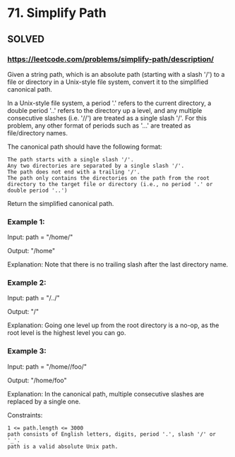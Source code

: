 # 71. Simplify Path

## SOLVED

### https://leetcode.com/problems/simplify-path/description/

Given a string path, which is an absolute path (starting with a slash '/') to a file or directory in a Unix-style file system, convert it to the simplified canonical path.

In a Unix-style file system, a period '.' refers to the current directory, a double period '..' refers to the directory up a level, and any multiple consecutive slashes (i.e. '//') are treated as a single slash '/'. For this problem, any other format of periods such as '...' are treated as file/directory names.

The canonical path should have the following format:

    The path starts with a single slash '/'.
    Any two directories are separated by a single slash '/'.
    The path does not end with a trailing '/'.
    The path only contains the directories on the path from the root directory to the target file or directory (i.e., no period '.' or double period '..')

Return the simplified canonical path.



### Example 1:

Input: path = "/home/"

Output: "/home"

Explanation: Note that there is no trailing slash after the last directory name.

### Example 2:

Input: path = "/../"

Output: "/"

Explanation: Going one level up from the root directory is a no-op, as the root level is the highest level you can go.

### Example 3:

Input: path = "/home//foo/"

Output: "/home/foo"

Explanation: In the canonical path, multiple consecutive slashes are replaced by a single one.



Constraints:

    1 <= path.length <= 3000
    path consists of English letters, digits, period '.', slash '/' or '_'.
    path is a valid absolute Unix path.

